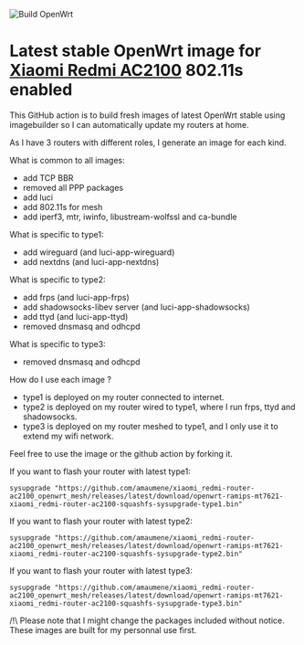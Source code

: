 ![Build OpenWrt](https://github.com/amaumene/xiaomi_redmi-router-ac2100_openwrt_mesh/workflows/Build%20OpenWrt/badge.svg)
# Latest stable OpenWrt image for [Xiaomi Redmi AC2100](https://xiaomi-mi.com/wifi-routers/redmi-ac2100-router/) 802.11s enabled

This GitHub action is to build fresh images of latest OpenWrt stable using imagebuilder so I can automatically update my routers at home. 

As I have 3 routers with different roles, I generate an image for each kind.

What is common to all images:
 * add TCP BBR
 * removed all PPP packages
 * add luci
 * add 802.11s for mesh
 * add iperf3, mtr, iwinfo, libustream-wolfssl and ca-bundle

What is specific to type1:
* add wireguard (and luci-app-wireguard)
* add nextdns (and luci-app-nextdns)

What is specific to type2:
* add frps (and luci-app-frps)
* add shadowsocks-libev server (and luci-app-shadowsocks)
* add ttyd (and luci-app-ttyd)
* removed dnsmasq and odhcpd

What is specific to type3:
* removed dnsmasq and odhcpd

How do I use each image ?
* type1 is deployed on my router connected to internet.
* type2 is deployed on my router wired to type1, where I run frps, ttyd and shadowsocks.
* type3 is deployed on my router meshed to type1, and I only use it to extend my wifi network.

Feel free to use the image or the github action by forking it.

If you want to flash your router with latest type1:

```sysupgrade "https://github.com/amaumene/xiaomi_redmi-router-ac2100_openwrt_mesh/releases/latest/download/openwrt-ramips-mt7621-xiaomi_redmi-router-ac2100-squashfs-sysupgrade-type1.bin"```

If you want to flash your router with latest type2:

```sysupgrade "https://github.com/amaumene/xiaomi_redmi-router-ac2100_openwrt_mesh/releases/latest/download/openwrt-ramips-mt7621-xiaomi_redmi-router-ac2100-squashfs-sysupgrade-type2.bin"```

If you want to flash your router with latest type3:

```sysupgrade "https://github.com/amaumene/xiaomi_redmi-router-ac2100_openwrt_mesh/releases/latest/download/openwrt-ramips-mt7621-xiaomi_redmi-router-ac2100-squashfs-sysupgrade-type3.bin"```

/!\ Please note that I might change the packages included without notice. These images are built for my personnal use first.
